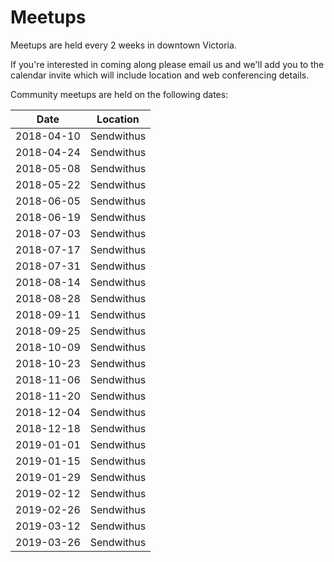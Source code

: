 Meetups
===

Meetups are held every 2 weeks in downtown Victoria.

If you're interested in coming along please email us and we'll add you to the calendar invite which will include location and 
web conferencing details.

Community meetups are held on the following dates:

| Date | Location |
|--|--|
2018-04-10 | Sendwithus |
2018-04-24| Sendwithus |
2018-05-08| Sendwithus |
2018-05-22| Sendwithus |
2018-06-05| Sendwithus |
2018-06-19| Sendwithus |
2018-07-03| Sendwithus |
2018-07-17| Sendwithus |
2018-07-31| Sendwithus |
2018-08-14| Sendwithus |
2018-08-28| Sendwithus |
2018-09-11| Sendwithus |
2018-09-25| Sendwithus |
2018-10-09| Sendwithus |
2018-10-23| Sendwithus |
2018-11-06| Sendwithus |
2018-11-20| Sendwithus |
2018-12-04| Sendwithus |
2018-12-18| Sendwithus |
2019-01-01| Sendwithus |
2019-01-15| Sendwithus |
2019-01-29| Sendwithus |
2019-02-12| Sendwithus |
2019-02-26| Sendwithus |
2019-03-12| Sendwithus |
2019-03-26| Sendwithus |

